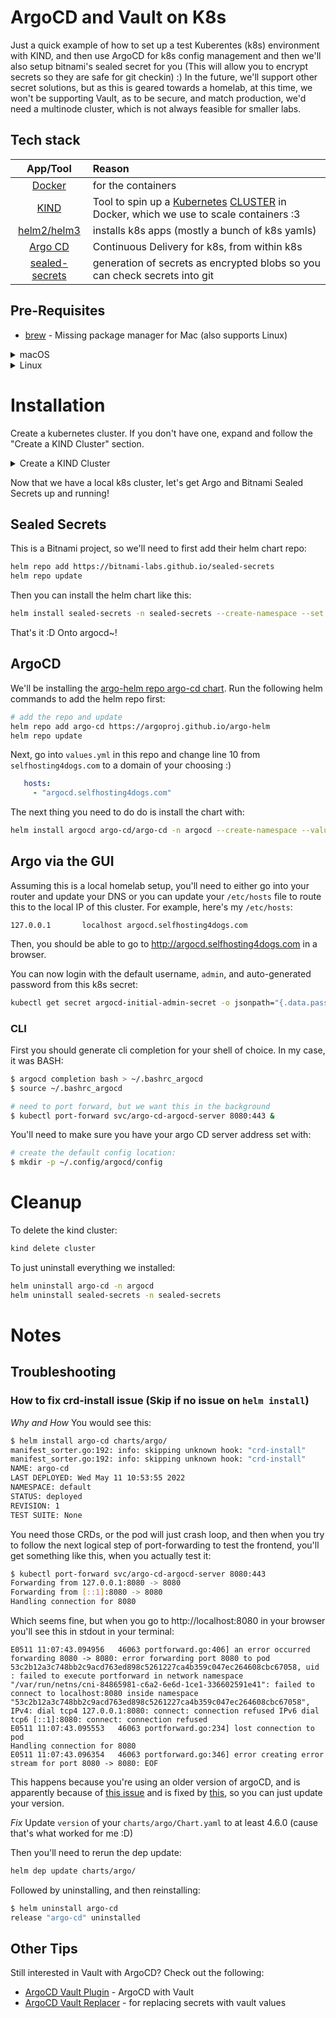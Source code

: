 # ArgoCD and Vault on K8s
Just a quick example of how to set up a test Kuberentes (k8s) environment with KIND, and then use ArgoCD for k8s config management and then we'll also setup bitnami's sealed secret for you (This will allow you to encrypt secrets so they are safe for git checkin) :) In the future, we'll support other secret solutions, but as this is geared towards a homelab, at this time, we won't be supporting Vault, as to be secure, and match production, we'd need a multinode cluster, which is not always feasible for smaller labs. 

## Tech stack
| App/Tool | Reason |
|:--------:|:-------|
| [Docker](https://www.docker.com/get-started/)         | for the containers |
| [KIND](https://kind.sigs.k8s.io/)                     |  Tool to spin up a [Kubernetes](https://kubernetes.io/docs/concepts/overview/what-is-kubernetes/) [CLUSTER](media/peridot.png) in Docker, which we use to scale containers :3 |
| [helm2/helm3](https://helm.sh/docs/intro/quickstart/) | installs k8s apps (mostly a bunch of k8s yamls) |
| [Argo CD](https://argo-cd.readthedocs.io/en/stable/)   | Continuous Delivery for k8s, from within k8s |
| [sealed-secrets](https://github.com/bitnami-labs/sealed-secrets) | generation of secrets as encrypted blobs so you can check secrets into git |


## Pre-Requisites
- [brew](https://brew.sh/) - Missing package manager for Mac (also supports Linux)

<details>
  <summary>macOS</summary>

  Make sure you have the [`Brewfile`](./deps/Brewfile) from this repo and then run:

  ```bash
    # MacOS only
    brew bundle install deps/Brewfile
  ```

</details>

<details>
  <summary>Linux</summary>

  ### LinuxBrew

  Make sure you have the [`Brewfile_linux`](./deps/Brewfile_linux) from this repo and then run:

  ```bash
  # Linux only
  brew bundle install deps/Brewfile_linux
  ```
  
  ### apt (On Debian distros)

  ```bash
  # Debian based distros only
  .deps/apt_dep_installation.sh
  ```

</details>

# Installation
Create a kubernetes cluster. If you don't have one, expand and follow the "Create a KIND Cluster" section.
<details>
  <summary>Create a KIND Cluster</summary>

  This is from the my other homelab repo, [smol_k8s_homelab](https://github.com/jessebot/smol_k8s_homelab/),
  and will install KIND with the proper ingress controller resources as well as metallb so you can locally route your install :) 

  ```bash
    /bin/bash -c "$(curl -fsSL https://raw.githubusercontent.com/jessebot/smol_k8s_homelab/main/kind/bash_full_quickstart.sh)"
  ```

</details>

Now that we have a local k8s cluster, let's get Argo and Bitnami Sealed Secrets up and running!

## Sealed Secrets
This is a Bitnami project, so we'll need to first add their helm chart repo:
```bash
helm repo add https://bitnami-labs.github.io/sealed-secrets
helm repo update
```

Then you can install the helm chart like this:
```bash
helm install sealed-secrets -n sealed-secrets --create-namespace --set namespace="sealed-secrets" sealed-secrets/sealed-secrets
```

That's it :D Onto argocd~!

## ArgoCD
We'll be installing the [argo-helm repo argo-cd chart](https://github.com/argoproj/argo-helm/blob/master/charts/argo-cd/).
Run the following helm commands to add the helm repo first:

```bash
# add the repo and update
helm repo add argo-cd https://argoproj.github.io/argo-helm
helm repo update
```

Next, go into `values.yml` in this repo and change line 10 from `selfhosting4dogs.com` to a domain of your choosing :)
```yaml
   hosts:
     - "argocd.selfhosting4dogs.com"
```

The next thing you need to do do is install the chart with:
```bash
helm install argocd argo-cd/argo-cd -n argocd --create-namespace --values values.yml
```

## Argo via the GUI
Assuming this is a local homelab setup, you'll need to either go into your router and update your DNS or you can update your `/etc/hosts` file to route this to the local IP of this cluster. For example, here's my `/etc/hosts`:

```
127.0.0.1       localhost argocd.selfhosting4dogs.com
```

Then, you should be able to go to http://argocd.selfhosting4dogs.com in a browser.

You can now login with the default username, `admin`, and auto-generated password from this k8s secret:
```bash
kubectl get secret argocd-initial-admin-secret -o jsonpath="{.data.password}" -n argo-cd | base64 -d
```

### CLI
First you should generate cli completion for your shell of choice. In my case, it was BASH:
```bash
$ argocd completion bash > ~/.bashrc_argocd
$ source ~/.bashrc_argocd

# need to port forward, but we want this in the background
$ kubectl port-forward svc/argo-cd-argocd-server 8080:443 &
```

You'll need to make sure you have your argo CD server address set with:
```bash
# create the default config location:
$ mkdir -p ~/.config/argocd/config
```

# Cleanup
To delete the kind cluster:
```bash
kind delete cluster
```

To just uninstall everything we installed:
```bash
helm uninstall argo-cd -n argocd
helm uninstall sealed-secrets -n sealed-secrets
```

# Notes

## Troubleshooting
### How to fix crd-install issue (Skip if no issue on `helm install`)
*Why and How*
You would see this:
```bash
$ helm install argo-cd charts/argo/
manifest_sorter.go:192: info: skipping unknown hook: "crd-install"
manifest_sorter.go:192: info: skipping unknown hook: "crd-install"
NAME: argo-cd
LAST DEPLOYED: Wed May 11 10:53:55 2022
NAMESPACE: default
STATUS: deployed
REVISION: 1
TEST SUITE: None
```

You need those CRDs, or the pod will just crash loop, and then when you try to follow the next logical step of port-forwarding to test the frontend, you'll get something like this, when you actually test it:
```bash
$ kubectl port-forward svc/argo-cd-argocd-server 8080:443
Forwarding from 127.0.0.1:8080 -> 8080
Forwarding from [::1]:8080 -> 8080
Handling connection for 8080
```

Which seems fine, but when you go to http://localhost:8080 in your browser you'll see this in stdout in your terminal:
```
E0511 11:07:43.094956   46063 portforward.go:406] an error occurred forwarding 8080 -> 8080: error forwarding port 8080 to pod 53c2b12a3c748bb2c9acd763ed898c5261227ca4b359c047ec264608cbc67058, uid : failed to execute portforward in network namespace "/var/run/netns/cni-84865981-c6a2-6e6d-1ce1-336602591e41": failed to connect to localhost:8080 inside namespace "53c2b12a3c748bb2c9acd763ed898c5261227ca4b359c047ec264608cbc67058", IPv4: dial tcp4 127.0.0.1:8080: connect: connection refused IPv6 dial tcp6 [::1]:8080: connect: connection refused
E0511 11:07:43.095553   46063 portforward.go:234] lost connection to pod
Handling connection for 8080
E0511 11:07:43.096354   46063 portforward.go:346] error creating error stream for port 8080 -> 8080: EOF
```

This happens because you're using an older version of argoCD, and is apparently because of [this issue](https://github.com/bitnami/charts/issues/7972) and is fixed by [this](https://github.com/helm/helm/issues/6930), so you can just update your version.

*Fix*
Update `version` of your `charts/argo/Chart.yaml` to at least 4.6.0 (cause that's what worked for me :D)

Then you'll need to rerun the dep update:
```bash
helm dep update charts/argo/
```

Followed by uninstalling, and then reinstalling:
```bash
$ helm uninstall argo-cd
release "argo-cd" uninstalled
```

## Other Tips
Still interested in Vault with ArgoCD? Check out the following:
- [ArgoCD Vault Plugin](https://argocd-vault-plugin.readthedocs.io/en/stable/installation/) - ArgoCD with Vault
- [ArgoCD Vault Replacer](https://github.com/crumbhole/argocd-vault-replacer) - for replacing secrets with vault values
